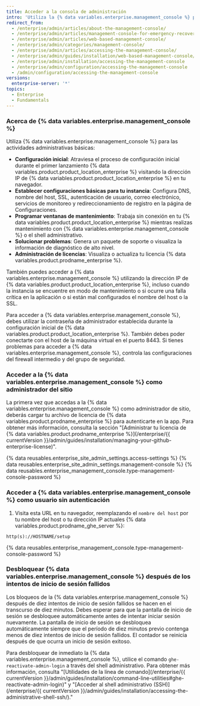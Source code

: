 ```yaml
---
title: Acceder a la consola de administración
intro: 'Utiliza la {% data variables.enterprise.management_console %} para configurar y establecer {% data variables.product.product_location %}, programa las ventanas de mantenimiento, soluciona problemas y administra tu licencia.'
redirect_from:
  - /enterprise/admin/articles/about-the-management-console/
  - /enterprise/admin/articles/management-console-for-emergency-recovery/
  - /enterprise/admin/articles/web-based-management-console/
  - /enterprise/admin/categories/management-console/
  - /enterprise/admin/articles/accessing-the-management-console/
  - /enterprise/admin/guides/installation/web-based-management-console/
  - /enterprise/admin/installation/accessing-the-management-console
  - /enterprise/admin/configuration/accessing-the-management-console
  - /admin/configuration/accessing-the-management-console
versions:
  enterprise-server: '*'
topics:
  - Enterprise
  - Fundamentals
---
```

### Acerca de {% data variables.enterprise.management_console %}

Utiliza {% data variables.enterprise.management_console %} para las actividades administrativas básicas:
- **Configuración inicial**: Atraviesa el proceso de configuración inicial durante el primer lanzamiento {% data variables.product.product_location_enterprise %} visitando la dirección IP de {% data variables.product.product_location_enterprise %} en tu navegador.
- **Establecer configuraciones básicas para tu instancia**: Configura DNS, nombre del host, SSL, autenticación de usuario, correo electrónico, servicios de monitoreo y redireccionamiento de registro en la página de Configuraciones.
- **Programar ventanas de mantenimiento**: Trabaja sin conexión en tu {% data variables.product.product_location_enterprise %} mientras realizas mantenimiento con {% data variables.enterprise.management_console %} o el shell administrativo.
- **Solucionar problemas**: Genera un paquete de soporte o visualiza la información de diagnóstico de alto nivel.
- **Administración de licencias**: Visualiza o actualiza tu licencia {% data variables.product.prodname_enterprise %}.

También puedes acceder a {% data variables.enterprise.management_console %} utilizando la dirección IP de {% data variables.product.product_location_enterprise %}, incluso cuando la instancia se encuentre en modo de mantenimiento o si ocurre una falla crítica en la aplicación o si están mal configurados el nombre del host o la SSL.

Para acceder a {% data variables.enterprise.management_console %}, debes utilizar la contraseña de administrador establecida durante la configuración inicial de {% data variables.product.product_location_enterprise %}. También debes poder conectarte con el host de la máquina virtual en el puerto 8443. Si tienes problemas para acceder a {% data variables.enterprise.management_console %}, controla las configuraciones del firewall intermedio y del grupo de seguridad.

### Acceder a la {% data variables.enterprise.management_console %} como administrador del sitio

La primera vez que accedas a la {% data variables.enterprise.management_console %} como administrador de sitio, deberás cargar tu archivo de licencia de {% data variables.product.prodname_enterprise %} para autenticarte en la app. Para obtener más información, consulta la sección "[Administrar tu licencia de {% data variables.product.prodname_enterprise %}](/enterprise/{{ currentVersion }}/admin/guides/installation/managing-your-github-enterprise-license)".

{% data reusables.enterprise_site_admin_settings.access-settings %}
{% data reusables.enterprise_site_admin_settings.management-console %}
{% data reusables.enterprise_management_console.type-management-console-password %}

### Acceder a {% data variables.enterprise.management_console %} como usuario sin autenticación

1. Visita esta URL en tu navegador, reemplazando el `nombre del host` por tu nombre del host o tu dirección IP actuales {% data variables.product.prodname_ghe_server %}:
  ```shell
  http(s)://HOSTNAME/setup
  ```
{% data reusables.enterprise_management_console.type-management-console-password %}

### Desbloquear {% data variables.enterprise.management_console %} después de los intentos de inicio de sesión fallidos

Los bloqueos de la {% data variables.enterprise.management_console %} después de diez intentos de inicio de sesión fallidos se hacen en el transcurso de diez minutos. Debes esperar para que la pantalla de inicio de sesión se desbloquee automáticamente antes de intentar iniciar sesión nuevamente. La pantalla de inicio de sesión se desbloquea automáticamente siempre que el período de diez minutos previo contenga menos de diez intentos de inicio de sesión fallidos. El contador se reinicia después de que ocurra un inicio de sesión exitoso.

Para desbloquear de inmediato la {% data variables.enterprise.management_console %}, utilice el comando `ghe-reactivate-admin-login` a través del shell administrativo. Para obtener más información, consulta "[Utilidades de la línea de comando](/enterprise/{{ currentVersion }}/admin/guides/installation/command-line-utilities#ghe-reactivate-admin-login)" y "[Acceder al shell administrativo (SSH)](/enterprise/{{ currentVersion }}/admin/guides/installation/accessing-the-administrative-shell-ssh/)."
